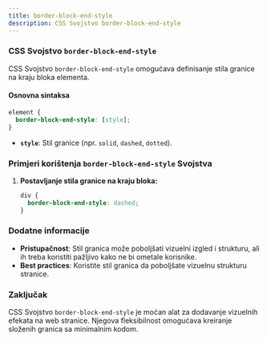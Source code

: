 ```yaml
---
title: border-block-end-style
description: CSS Svojstvo border-block-end-style
---
```


### CSS Svojstvo `border-block-end-style`

CSS Svojstvo `border-block-end-style` omogućava definisanje stila granice na kraju bloka elementa.

#### Osnovna sintaksa

```css
element {
  border-block-end-style: [style];
}
```

- **`style`**: Stil granice (npr. `solid`, `dashed`, `dotted`).

### Primjeri korištenja `border-block-end-style` Svojstva

1. **Postavljanje stila granice na kraju bloka:**

   ```css
   div {
     border-block-end-style: dashed;
   }
   ```

### Dodatne informacije

- **Pristupačnost**: Stil granica može poboljšati vizuelni izgled i strukturu, ali ih treba koristiti pažljivo kako ne bi ometale korisnike.
- **Best practices**: Koristite stil granica da poboljšate vizuelnu strukturu stranice.

### Zaključak

CSS Svojstvo `border-block-end-style` je moćan alat za dodavanje vizuelnih efekata na web stranice. Njegova fleksibilnost omogućava kreiranje složenih granica sa minimalnim kodom.
